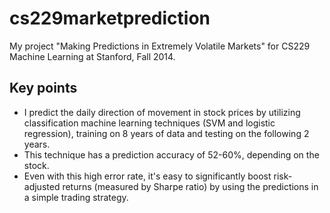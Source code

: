 # cs229marketprediction
My project "Making Predictions in Extremely Volatile Markets" for CS229 Machine Learning at Stanford, Fall 2014.

## Key points
- I predict the daily direction of movement in stock prices by utilizing classification machine learning techniques (SVM and logistic regression), training on 8 years of data and testing on the following 2 years. 
- This technique has a prediction accuracy of 52-60%, depending on the stock.
- Even with this high error rate, it's easy to significantly boost risk-adjusted returns (measured by Sharpe ratio) by using the predictions in a simple trading strategy.
